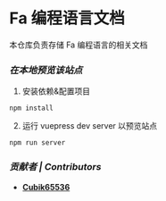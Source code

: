 # Fa 编程语言文档

本仓库负责存储 Fa 编程语言的相关文档

### *在本地预览该站点*

1. 安装依赖&配置项目

```
npm install
```

2. 运行 vuepress dev server 以预览站点

```
npm run server
```

### *贡献者 | Contributors*

* **[Cubik65536](https://github.com/Cubik65536)**


